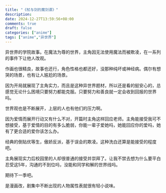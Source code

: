 ```yaml
---
title: "《杖与剑的魔剑谭》"
description: 
date: 2024-12-27T13:59:56+08:00
comments: true
draft: false
categories: ["anime"]
tags: ["anime","异世界"]
---
```

异世界的学院故事。在魔法为尊的世界，主角因无法使用魔法而被欺凌，在一系列的事件下让他人改观。

作画也很精良，故事也还行，角色性格也都还好，没那种纯坏或神经病。偶尔有想哭的场景，也有让人尴尬的场景。

因为开局就展现了主角实力，而且是这种异世界题材，所以还是看的挺安心的，总感觉无论什么困境只要努力都能克服。只要努力和善良就一定会收到回报的世界吗。

世界观也是不断展开，上层的人也有他们的压力啊。

因为爱情而展开行动又有什么不对，开篇时主角这样回应老师。主角能接受我可不想接受，基于爱情的目的有多么脆弱，你能一辈子爱她吗，她能回应你的爱吗，她有了更合适的爱你该怎么办。

经典的倒贴优等生，傲娇反派，基于误会的欺凌。这种洗白还算是能接受的程度吧。

主角展现实力后校园里的人却很普通的接受并崇拜了。让我不禁去想为什么要平白忍受这5年，沟通的不到位吗，没能和同学和解的世界线吗。

期待下一季吧。

是漫画改，剧集中不断出现的人物属性表就很有轻小说味。